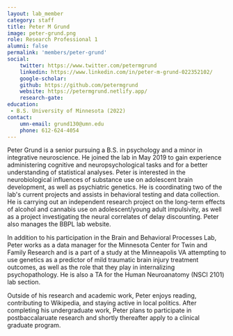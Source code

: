 ```yaml
---
layout: lab_member
category: staff
title: Peter M Grund
image: peter-grund.png
role: Research Professional 1
alumni: false
permalink: 'members/peter-grund'
social:
    twitter: https://www.twitter.com/petermgrund
    linkedin: https://www.linkedin.com/in/peter-m-grund-022352102/
    google-scholar: 
    github: https://github.com/petermgrund
    website: https://petermgrund.netlify.app/
    research-gate: 
education:
 - B.S. University of Minnesota (2022)
contact:
    umn-email: grund130@umn.edu
    phone: 612-624-4054
---
```


Peter Grund is a senior pursuing a B.S. in psychology and a minor in integrative neuroscience. He joined the lab in May 2019 to gain experience administering cognitive and neuropsychological tasks and for a better understanding of statistical analyses. Peter is interested in the neurobiological influences of substance use on adolescent brain development, as well as psychiatric genetics. He is coordinating two of the lab's current projects and assists in behavioral testing and data collection. He is carrying out an independent research project on the long-term effects of alcohol and cannabis use on adolescent/young adult impulsivity, as well as a project investigating the neural correlates of delay discounting. Peter also manages the BBPL lab website.

In addition to his participation in the Brain and Behavioral Processes Lab, Peter works as a data manager for the Minnesota Center for Twin and Family Research and is a part of a study at the Minneapolis VA attempting to use genetics as a predictor of mild traumatic brain injury treatment outcomes, as well as the role that they play in internalizing psychopathology. He is also a TA for the Human Neuroanatomy (NSCI 2101) lab section.

Outside of his research and academic work, Peter enjoys reading, contributing to Wikipedia, and staying active in local politics. After completing his undergraduate work, Peter plans to participate in postbaccalaruate research and shortly thereafter apply to a clinical graduate program.

